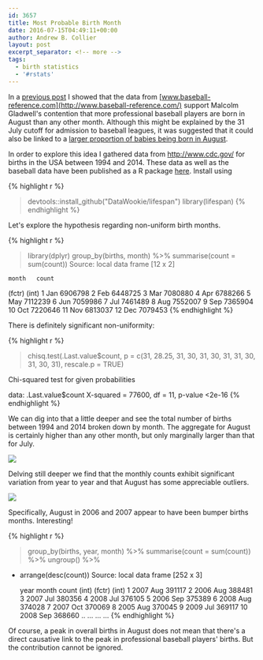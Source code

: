 ```yaml
---
id: 3657
title: Most Probable Birth Month
date: 2016-07-15T04:49:11+00:00
author: Andrew B. Collier
layout: post
excerpt_separator: <!-- more -->
tags:
  - birth statistics
  - '#rstats'
---
```

In a [previous post](http://www.exegetic.biz/blog/2016/07/major-league-baseball-birth-months/) I showed that the data from [www.baseball-reference.com](http://www.baseball-reference.com/) support Malcolm Gladwell's contention that more professional baseball players are born in August than any other month. Although this might be explained by the 31 July cutoff for admission to baseball leagues, it was suggested that it could also be linked to a [larger proportion of babies being born in August](http://www.livescience.com/32728-baby-month-is-almost-here-.html).

<!-- more -->

In order to explore this idea I gathered data from <http://www.cdc.gov/> for births in the USA between 1994 and 2014. These data as well as the baseball data have been published as a R package [here](https://github.com/DataWookie/lifespan). Install using

{% highlight r %}
> devtools::install_github("DataWookie/lifespan")
> library(lifespan)
{% endhighlight %}

Let's explore the hypothesis regarding non-uniform birth months.

{% highlight r %}
> library(dplyr)
> group_by(births, month) %>% summarise(count = sum(count))
Source: local data frame [12 x 2]

    month   count
   (fctr)   (int)
1     Jan 6906798
2     Feb 6448725
3     Mar 7080880
4     Apr 6788266
5     May 7112239
6     Jun 7059986
7     Jul 7461489
8     Aug 7552007
9     Sep 7365904
10    Oct 7220646
11    Nov 6813037
12    Dec 7079453
{% endhighlight %}
  
There is definitely significant non-uniformity:

{% highlight r %}
> chisq.test(.Last.value$count, p = c(31, 28.25, 31, 30, 31, 30, 31, 31, 30, 31, 30, 31),
             rescale.p = TRUE)

  Chi-squared test for given probabilities

data:  .Last.value$count
X-squared = 77600, df = 11, p-value <2e-16
{% endhighlight %}
  
We can dig into that a little deeper and see the total number of births between 1994 and 2014 broken down by month. The aggregate for August is certainly higher than any other month, but only marginally larger than that for July.

<img src="{{ site.baseurl }}/static/img/2016/07/births-totals.png" >
  
Delving still deeper we find that the monthly counts exhibit significant variation from year to year and that August has some appreciable outliers.

<img src="{{ site.baseurl }}/static/img/2016/07/births-boxplot.png" >
  
Specifically, August in 2006 and 2007 appear to have been bumper births months. Interesting!

{% highlight r %}
> group_by(births, year, month) %>% summarise(count = sum(count)) %>% ungroup() %>%
+   arrange(desc(count))
Source: local data frame [252 x 3]

    year  month  count
   (int) (fctr)  (int)
1   2007    Aug 391117
2   2006    Aug 388481
3   2007    Jul 380356
4   2008    Jul 376105
5   2006    Sep 375389
6   2008    Aug 374028
7   2007    Oct 370069
8   2005    Aug 370045
9   2009    Jul 369117
10  2008    Sep 368660
..   ...    ...    ...
{% endhighlight %}

Of course, a peak in overall births in August does not mean that there's a direct causative link to the peak in professional baseball players' births. But the contribution cannot be ignored.

